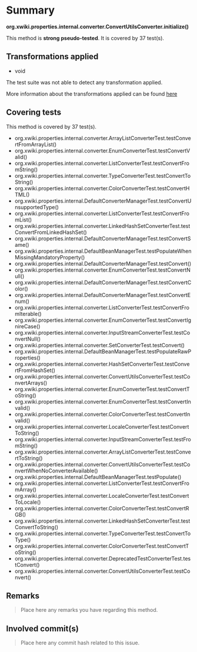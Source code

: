 # Summary
**org.xwiki.properties.internal.converter.ConvertUtilsConverter.initialize()**

This method is **strong pseudo-tested**.
It is covered by 37 test(s). 


## Transformations applied

- void


The test suite was not able to detect any transformation applied.

More information about the transformations applied can be found [here](https://github.com/STAMP-project/pitest-descartes)

## Covering tests
This method is covered by 37 test(s).
* org.xwiki.properties.internal.converter.ArrayListConverterTest.testConvertFromArrayList()
* org.xwiki.properties.internal.converter.EnumConverterTest.testConvertValid()
* org.xwiki.properties.internal.converter.ListConverterTest.testConvertFromString()
* org.xwiki.properties.internal.converter.TypeConverterTest.testConvertToString()
* org.xwiki.properties.internal.converter.ColorConverterTest.testConvertHTML()
* org.xwiki.properties.internal.DefaultConverterManagerTest.testConvertUnsupportedType()
* org.xwiki.properties.internal.converter.ListConverterTest.testConvertFromList()
* org.xwiki.properties.internal.converter.LinkedHashSetConverterTest.testConvertFromLinkedHashSet()
* org.xwiki.properties.internal.DefaultConverterManagerTest.testConvertSame()
* org.xwiki.properties.internal.DefaultBeanManagerTest.testPopulateWhenMissingMandatoryProperty()
* org.xwiki.properties.internal.DefaultConverterManagerTest.testConvert()
* org.xwiki.properties.internal.converter.EnumConverterTest.testConvertNull()
* org.xwiki.properties.internal.DefaultConverterManagerTest.testConvertColor()
* org.xwiki.properties.internal.DefaultConverterManagerTest.testConvertEnum()
* org.xwiki.properties.internal.converter.ListConverterTest.testConvertFromIterable()
* org.xwiki.properties.internal.converter.EnumConverterTest.testConvertIgnireCase()
* org.xwiki.properties.internal.converter.InputStreamConverterTest.testConvertNull()
* org.xwiki.properties.internal.converter.SetConverterTest.testConvert()
* org.xwiki.properties.internal.DefaultBeanManagerTest.testPopulateRawProperties()
* org.xwiki.properties.internal.converter.HashSetConverterTest.testConvertFromHashSet()
* org.xwiki.properties.internal.converter.ConvertUtilsConverterTest.testConvertArrays()
* org.xwiki.properties.internal.converter.EnumConverterTest.testConvertToString()
* org.xwiki.properties.internal.converter.EnumConverterTest.testConvertInvalid()
* org.xwiki.properties.internal.converter.ColorConverterTest.testConvertInvalid()
* org.xwiki.properties.internal.converter.LocaleConverterTest.testConvertToString()
* org.xwiki.properties.internal.converter.InputStreamConverterTest.testFromString()
* org.xwiki.properties.internal.converter.ArrayListConverterTest.testConvertToString()
* org.xwiki.properties.internal.converter.ConvertUtilsConverterTest.testConvertWhenNoConverterAvailable()
* org.xwiki.properties.internal.DefaultBeanManagerTest.testPopulate()
* org.xwiki.properties.internal.converter.ListConverterTest.testConvertFromArray()
* org.xwiki.properties.internal.converter.LocaleConverterTest.testConvertToLocale()
* org.xwiki.properties.internal.converter.ColorConverterTest.testConvertRGB()
* org.xwiki.properties.internal.converter.LinkedHashSetConverterTest.testConvertToString()
* org.xwiki.properties.internal.converter.TypeConverterTest.testConvertToType()
* org.xwiki.properties.internal.converter.ColorConverterTest.testConvertToString()
* org.xwiki.properties.internal.converter.DeprecatedTestConverterTest.testConvert()
* org.xwiki.properties.internal.converter.ConvertUtilsConverterTest.testConvert()


## Remarks
> Place here any remarks you have regarding this method.

## Involved commit(s)

> Place here any commit hash related to this issue.
